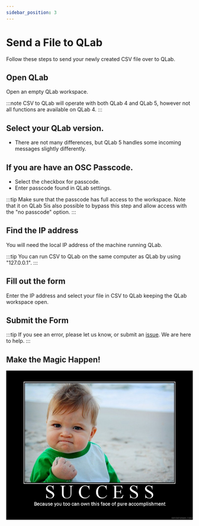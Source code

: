 ```yaml
---
sidebar_position: 3
---
```


# Send a File to QLab

Follow these steps to send your newly created CSV file over to QLab.

## Open QLab

Open an empty QLab workspace.

:::note
CSV to QLab will operate with both QLab 4 and QLab 5, however not all functions are available on QLab 4.
:::

## Select your QLab version.
* There are not many differences, but QLab 5 handles some incoming messages slightly differently.


## If you are have an OSC Passcode.

* Select the checkbox for passcode.
* Enter passcode found in QLab settings.

:::tip
Make sure that the passcode has full access to the workspace.
Note that it on QLab 5is also possible to bypass this step and allow access with the "no passcode" option.
:::


## Find the IP address

You will need the local IP address of the machine running QLab.

:::tip
You can run CSV to QLab on the same computer as QLab by using "127.0.0.1".
:::


## Fill out the form
Enter the IP address and select your file in CSV to QLab keeping the QLab workspace open.


## Submit the Form

:::tip
If you see an error, please let us know, or submit an [issue](https://github.com/fross123/csv_to_qlab/issues/new/choose). We are here to help.
:::

## Make the Magic Happen!

![Success Page](/img/funny-success-quote-1-picture-quote-1.jpg)